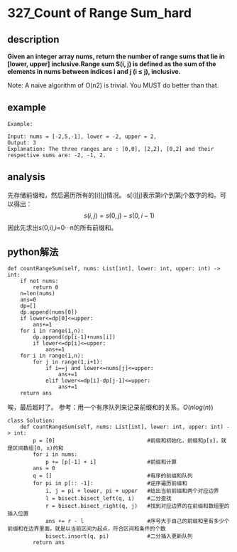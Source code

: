 # 327_Count of Range Sum_hard

## description

**Given an integer array nums, return the number of range sums that lie in [lower, upper] inclusive.Range sum S(i, j) is defined as the sum of the elements in nums between indices i and j (i ≤ j), inclusive.**

Note:
A naive algorithm of O(n2) is trivial. You MUST do better than that.

## example

```
Example:

Input: nums = [-2,5,-1], lower = -2, upper = 2,
Output: 3 
Explanation: The three ranges are : [0,0], [2,2], [0,2] and their respective sums are: -2, -1, 2.
```

## analysis

先存储前缀和，然后遍历所有的[i][j]情况。
s[i][j]表示第i个到第j个数字的和。可以得出：
$$s(i,j)=s(0,j)-s(0,i-1)$$
因此先求出s(0,i),i=0···n的所有前缀和。

## python解法

```
def countRangeSum(self, nums: List[int], lower: int, upper: int) -> int:
    if not nums:
        return 0
    n=len(nums)
    ans=0
    dp=[]
    dp.append(nums[0])
    if lower<=dp[0]<=upper:
        ans+=1
    for i in range(1,n):
        dp.append(dp[i-1]+nums[i])
        if lower<=dp[i]<=upper:
            ans+=1
    for i in range(1,n):
        for j in range(1,i+1):
            if i==j and lower<=nums[j]<=upper:
                ans+=1
            elif lower<=dp[i]-dp[j-1]<=upper:
                ans+=1
    return ans
```

唉，最后超时了。
参考：用一个有序队列来记录前缀和的关系。$O(nlog(n))$
```
class Solution:
    def countRangeSum(self, nums: List[int], lower: int, upper: int) -> int:
        p = [0]                             #前缀和初始化，前缀和p[x]，就是区间数组[0, x)的和
        for i in nums:
            p += [p[-1] + i]                #前缀和计算
        ans = 0
        q = []                              #有序的前缀和队列
        for pi in p[:: -1]:                 #逆序遍历前缀和
            i, j = pi + lower, pi + upper   #给出当前前缀和两个对应边界
            l = bisect.bisect_left(q, i)    #二分查找
            r = bisect.bisect_right(q, j)   #找到对应边界的在前缀和数组里的插入位置   
            ans += r - l                    #序号大于自己的前缀和里有多少个前缀和在边界里面，就是以当前区间为起点，符合区间和条件的个数
            bisect.insort(q, pi)            #二分插入更新队列
        return ans
```